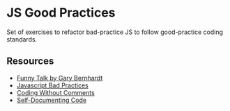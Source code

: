 # JS Good Practices
Set of exercises to refactor bad-practice JS to follow good-practice coding standards.

## Resources
- [Funny Talk by Gary Bernhardt](https://www.destroyallsoftware.com/talks/wat)
- [Javascript Bad Practices](https://j11y.io/javascript/javascript-bad-practices/)
- [Coding Without Comments](https://blog.codinghorror.com/coding-without-comments/) 
- [Self-Documenting Code](https://www.sitepoint.com/self-documenting-javascript/)